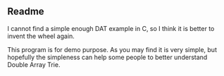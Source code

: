 ## Readme

I cannot find a simple enough DAT example in C, so I think it is better to invent the wheel again.

This program is for demo purpose. As you may find it is very simple, but hopefully the simpleness can help some people to better understand Double Array Trie.

